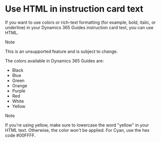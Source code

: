 # Use HTML in instruction card text

If you want to use colors or rich-text formatting (for example, bold, italic, or underline) in your Dynamics 365 Guides instruction card text, you can use HTML. 

> [!NOTE]
> This is an unsupported feature and is subject to change.

The colors available in Dynamics 365 Guides are: 

- Black
- Blue
- Green
- Orange
- Purple
- Red
- White
- Yellow

> [!NOTE]
> If you're using yellow, make sure to lowercase the word "yellow" in your HTML text. Otherwise, the color won't be applied. For Cyan, use the hex code #00FFFF.


